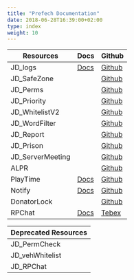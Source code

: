 ```yaml
---
title: "Prefech Documentation"
date: 2018-06-28T16:39:00+02:00
type: index
weight: 10
---
```


Resources | Docs | Github |
--- | --- | --- |
JD_logs | [Docs](./jd_logs/) | [Github](https://github.com/prefech/JD_logs) |
JD_SafeZone | | [Github](https://github.com/prefech/JD_SafeZone) |
JD_Perms | | [Github](https://github.com/prefech/JD_Perms) |
JD_Priority | | [Github](https://github.com/prefech/JD_Priority) |
JD_WhitelistV2 | | [Github](https://github.com/prefech/JD_WhitelistV2) |
JD_WordFilter | | [Github](https://github.com/prefech/JD_WordFilter) |
JD_Report | | [Github](https://github.com/prefech/JD_Report) |
JD_Prison |  | [Github](https://github.com/prefech/JD_Prison) |
JD_ServerMeeting | | [Github](https://github.com/prefech/JD_ServerMeeting) |
ALPR | | [Github](https://github.com/prefech/Prefech_ALPR) |
PlayTime | [Docs](./playtime/) | [Github](https://github.com/prefech/Prefech_playTime) |
Notify | [Docs](./notify/) | [Github](https://github.com/prefech/Prefech_Notify) |
DonatorLock | | [Github](https://github.com/prefech/Prefech_DonatorLock) |
RPChat | [Docs](./rpchat/) | [Tebex](https://prefech.tebex.io/package/4832919)

Deprecated Resources |
--- |
JD_PermCheck |
JD_vehWhitelist |
JD_RPChat |